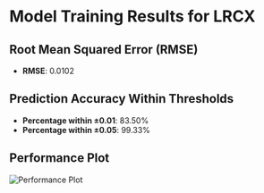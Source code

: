 # Model Training Results for LRCX

## Root Mean Squared Error (RMSE)
- **RMSE**: 0.0102

## Prediction Accuracy Within Thresholds
- **Percentage within ±0.01**: 83.50%
- **Percentage within ±0.05**: 99.33%

## Performance Plot
![Performance Plot](../imgs/LRCX.png)
